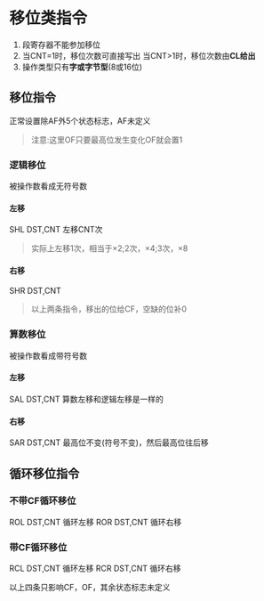 # 移位类指令
1. 段寄存器不能参加移位
2. 当CNT=1时，移位次数可直接写出
   当CNT>1时，移位次数由**CL给出**
3. 操作类型只有**字或字节型**(8或16位)
## 移位指令
正常设置除AF外5个状态标志，AF未定义
>注意:这里OF只要最高位发生变化OF就会置1
### 逻辑移位
被操作数看成无符号数
#### 左移
SHL DST,CNT
左移CNT次
>实际上左移1次，相当于×2;2次，×4;3次，×8
#### 右移
SHR DST,CNT

>以上两条指令，移出的位给CF，空缺的位补0
### 算数移位
被操作数看成带符号数
#### 左移
SAL DST,CNT
算数左移和逻辑左移是一样的
#### 右移
SAR DST,CNT
最高位不变(符号不变)，然后最高位往后移
## 循环移位指令
### 不带CF循环移位
ROL DST,CNT 循环左移
ROR DST,CNT 循环右移
### 带CF循环移位
RCL DST,CNT 循环左移
RCR DST,CNT 循环右移

以上四条只影响CF，OF，其余状态标志未定义